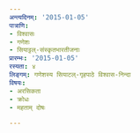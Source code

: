 ```yaml
---
अन्त्यदिनम्: '2015-01-05'
पात्राणि:
- विश्वासः
- गणेशः
- सियाट्टल्-संस्कृतभारतीजनाः
प्रारम्भः: '2015-01-05'
रस्यता: ४
लिङ्गम्: गणेशस्य सियाटल्-गृहपाठे विश्वास-निन्दा
विषयः:
- अरसिकता
- क्रोधः
- महताम् दोषः

---
```

